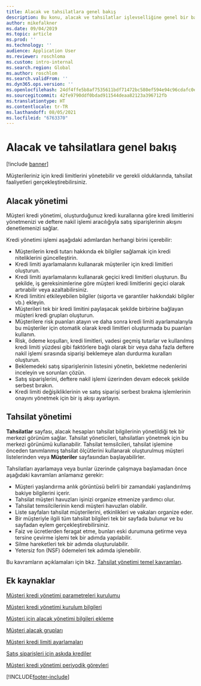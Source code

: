 ```yaml
---
title: Alacak ve tahsilatlara genel bakış
description: Bu konu, alacak ve tahsilatlar işlevselliğine genel bir bakış sağlamaktadır.
author: mikefalkner
ms.date: 09/04/2019
ms.topic: article
ms.prod: ''
ms.technology: ''
audience: Application User
ms.reviewer: roschloma
ms.custom: intro-internal
ms.search.region: Global
ms.author: roschlom
ms.search.validFrom: ''
ms.dyn365.ops.version: ''
ms.openlocfilehash: 24df4ffe5b8af7535611bdf71472bc580ef594e94c96cdafc0e4ec52a5d07c13
ms.sourcegitcommit: 42fe9790ddf0bdad911544deaa82123a396712fb
ms.translationtype: HT
ms.contentlocale: tr-TR
ms.lasthandoff: 08/05/2021
ms.locfileid: "6763370"
---
```

# <a name="credit-and-collections-overview"></a>Alacak ve tahsilatlara genel bakış

[!include [banner](../includes/banner.md)]

Müşterileriniz için kredi limitlerini yönetebilir ve gerekli olduklarında, tahsilat faaliyetleri gerçekleştirebilirsiniz.

## <a name="credit-management"></a>Alacak yönetimi

Müşteri kredi yönetimi, oluşturduğunuz kredi kurallarına göre kredi limitlerini yönetmenizi ve deftere nakil işlemi aracılığıyla satış siparişlerinin akışını denetlemenizi sağlar.

Kredi yönetimi işlemi aşağıdaki adımlardan herhangi birini içerebilir:

- Müşterilerin kredi tutarı hakkında ek bilgiler sağlamak için kredi niteliklerini güncelleştirin.
- Kredi limiti ayarlamalarını kullanarak müşteriler için kredi limitleri oluşturun.
- Kredi limiti ayarlamalarını kullanarak geçici kredi limitleri oluşturun. Bu şekilde, iş gereksinimlerine göre müşteri kredi limitlerini geçici olarak artırabilir veya azaltabilirsiniz.
- Kredi limitini etkileyebilen bilgiler (sigorta ve garantiler hakkındaki bilgiler vb.) ekleyin.
- Müşterileri tek bir kredi limitini paylaşacak şekilde birbirine bağlayan müşteri kredi grupları oluşturun.
- Müşterilere risk puanları atayın ve daha sonra kredi limiti ayarlamalarıyla bu müşteriler için otomatik olarak kredi limitleri oluşturmada bu puanları kullanın.
- Risk, ödeme koşulları, kredi limitleri, vadesi geçmiş tutarlar ve kullanılmış kredi limiti yüzdesi gibi faktörlere bağlı olarak bir veya daha fazla deftere nakil işlemi sırasında siparişi beklemeye alan durdurma kuralları oluşturun.
- Beklemedeki satış siparişlerinin listesini yönetin, bekletme nedenlerini inceleyin ve sorunları çözün.
- Satış siparişlerini, deftere nakil işlemi üzerinden devam edecek şekilde serbest bırakın.
- Kredi limiti değişikliklerinin ve satış siparişi serbest bırakma işlemlerinin onayını yönetmek için bir iş akışı ayarlayın.

## <a name="collections-management"></a>Tahsilat yönetimi

**Tahsilatlar** sayfası, alacak hesapları tahsilat bilgilerinin yönetildiği tek bir merkezi görünüm sağlar. Tahsilat yöneticileri, tahsilatları yönetmek için bu merkezi görünümü kullanabilir. Tahsilat temsilcileri, tahsilat işlemine önceden tanımlanmış tahsilat ölçütlerini kullanarak oluşturulmuş müşteri listelerinden veya **Müşteriler** sayfasından başlayabilirler.

Tahsilatları ayarlamaya veya bunlar üzerinde çalışmaya başlamadan önce aşağıdaki kavramları anlamanız gerekir:

- Müşteri yaşlandırma anlık görüntüsü belirli bir zamandaki yaşlandırılmış bakiye bilgilerini içerir.
- Tahsilat müşteri havuzları işinizi organize etmenize yardımcı olur.
- Tahsilat temsilcilerinin kendi müşteri havuzları olabilir.
- Liste sayfaları tahsilat müşterilerini, etkinlikleri ve vakaları organize eder.
- Bir müşteriyle ilgili tüm tahsilat bilgileri tek bir sayfada bulunur ve bu sayfadan eylem gerçekleştirebilirsiniz.
- Faiz ve ücretlerden feragat etme, bunları eski durumuna getirme veya tersine çevirme işlemi tek bir adımda yapılabilir.
- Silme hareketleri tek bir adımda oluşturulabilir.
- Yetersiz fon (NSF) ödemeleri tek adımda işlenebilir.

Bu kavramların açıklamaları için bkz. [Tahsilat yönetimi temel kavramları](./cm-collections-concepts.md).

## <a name="additional-resources"></a>Ek kaynaklar

[Müşteri kredi yönetimi parametreleri kurulumu](./cm-credit-mgmt-setup.md)

[Müşteri kredi yönetimi kurulum bilgileri](./cm-setup-information.md)

[Müşteri için alacak yönetimi bilgileri ekleme](./cm-add-credit-mgmt-information-customer.md)

[Müşteri alacak grupları](./cm-customer-credit-groups.md)

[Müşteri kredi limiti ayarlamaları](./cm-credit-limit-adjustments.md)

[Satış siparişleri için askıda krediler](./cm-sales-order-credit-holds.md)

[Müşteri kredi yönetimi periyodik görevleri](./cm-periodic-tasks.md)


[!INCLUDE[footer-include](../../includes/footer-banner.md)]